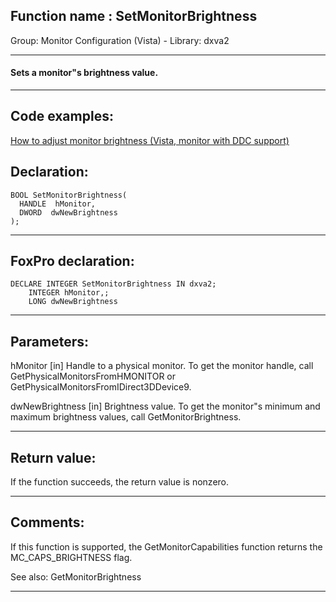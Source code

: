 
## Function name : SetMonitorBrightness
Group: Monitor Configuration (Vista) - Library: dxva2    
***  


#### Sets a monitor"s brightness value.
***  


## Code examples:
[How to adjust monitor brightness (Vista, monitor with DDC support)](../../samples/sample_543.md)  

## Declaration:
```foxpro  
BOOL SetMonitorBrightness(
  HANDLE  hMonitor,
  DWORD  dwNewBrightness
);  
```  
***  


## FoxPro declaration:
```foxpro  
DECLARE INTEGER SetMonitorBrightness IN dxva2;
	INTEGER hMonitor,;
	LONG dwNewBrightness  
```  
***  


## Parameters:
hMonitor
[in]  Handle to a physical monitor. To get the monitor handle, call GetPhysicalMonitorsFromHMONITOR or GetPhysicalMonitorsFromIDirect3DDevice9.

dwNewBrightness
[in]  Brightness value. To get the monitor"s minimum and maximum brightness values, call GetMonitorBrightness.
  
***  


## Return value:
If the function succeeds, the return value is nonzero.  
***  


## Comments:
If this function is supported, the GetMonitorCapabilities function returns the MC_CAPS_BRIGHTNESS flag.  
  
See also: GetMonitorBrightness   
  
***  

